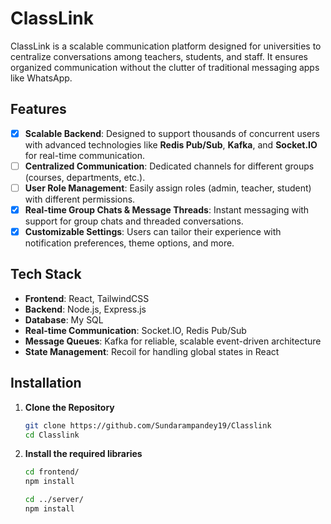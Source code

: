 # ClassLink

ClassLink is a scalable communication platform designed for universities to centralize conversations among teachers, students, and staff. It ensures organized communication without the clutter of traditional messaging apps like WhatsApp.

## Features

- [x] **Scalable Backend**: Designed to support thousands of concurrent users with advanced technologies like **Redis Pub/Sub**, **Kafka**, and **Socket.IO** for real-time communication.
- [ ] **Centralized Communication**: Dedicated channels for different groups (courses, departments, etc.).
- [ ] **User Role Management**: Easily assign roles (admin, teacher, student) with different permissions.
- [x] **Real-time Group Chats & Message Threads**: Instant messaging with support for group chats and threaded conversations.
- [x] **Customizable Settings**: Users can tailor their experience with notification preferences, theme options, and more.

## Tech Stack

- **Frontend**: React, TailwindCSS
- **Backend**: Node.js, Express.js
- **Database**: My            SQL
- **Real-time Communication**: Socket.IO, Redis Pub/Sub
- **Message Queues**: Kafka for reliable, scalable event-driven architecture
- **State Management**: Recoil for handling global states in React

## Installation

1. **Clone the Repository**
   ```bash
   git clone https://github.com/Sundarampandey19/Classlink
   cd Classlink
   ```

2. **Install the required libraries**
    ```bash
    cd frontend/
    npm install

    cd ../server/
    npm install
    ```
